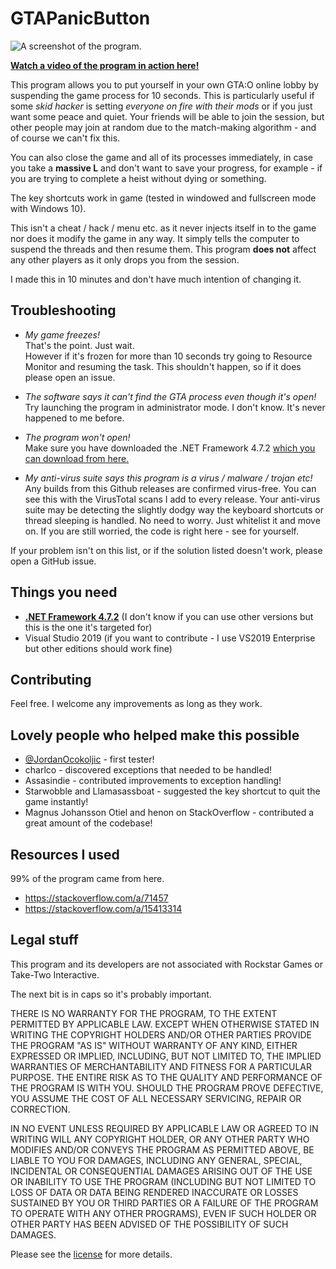 # GTAPanicButton

![A screenshot of the program.](https://repository-images.githubusercontent.com/192721589/40eff580-9308-11e9-8b3b-70f2bfd5bc7f)

[**Watch a video of the program in action here!**](https://youtu.be/Q3I0QNe0F00)

This program allows you to put yourself in your own GTA:O online lobby by suspending the game process for 10 seconds. This is particularly useful if some *skid hacker* is setting *everyone on fire with their mods* or if you just want some peace and quiet. Your friends will be able to join the session, but other people may join at random due to the match-making algorithm - and of course we can't fix this.

You can also close the game and all of its processes immediately, in case you take a **massive L** and don't want to save your progress, for example - if you are trying to complete a heist without dying or something.

The key shortcuts work in game (tested in windowed and fullscreen mode with Windows 10).

This isn't a cheat / hack / menu etc. as it never injects itself in to the game nor does it modify the game in any way. It simply tells the computer to suspend the threads and then resume them. This program **does not** affect any other players as it only drops you from the session. 

I made this in 10 minutes and don't have much intention of changing it.

## Troubleshooting

* *My game freezes!*  
That's the point. Just wait.  
However if it's frozen for more than 10 seconds try going to Resource Monitor and resuming the task. This shouldn't happen, so if it does please open an issue.

* *The software says it can't find the GTA process even though it's open!*  
Try launching the program in administrator mode. I don't know. It's never happened to me before.

* *The program won't open!*  
Make sure you have downloaded the .NET Framework 4.7.2 [which you can download from here.](https://dotnet.microsoft.com/download/dotnet-framework/net472)

* *My anti-virus suite says this program is a virus / malware / trojan etc!*  
Any builds from this Github releases are confirmed virus-free. You can see this with the VirusTotal scans I add to every release. Your anti-virus suite may be detecting the slightly dodgy way the keyboard shortcuts or thread sleeping is handled. No need to worry. Just whitelist it and move on. If you are still worried, the code is right here - see for yourself.

If your problem isn't on this list, or if the solution listed doesn't work, please open a GitHub issue.

## Things you need

* **[.NET Framework 4.7.2](https://dotnet.microsoft.com/download/dotnet-framework/net472)** (I don't know if you can use other versions but this is the one it's targeted for)
* Visual Studio 2019 (if you want to contribute - I use VS2019 Enterprise but other editions should work fine)

## Contributing

Feel free. I welcome any improvements as long as they work.

## Lovely people who helped make this possible

* [@JordanOcokoljic](www.github.com/JordanOcokoljic) - first tester!
* charlco - discovered exceptions that needed to be handled!
* Assasindie - contributed improvements to exception handling!
* Starwobble and Llamasassboat - suggested the key shortcut to quit the game instantly!
* Magnus Johansson Otiel and henon on StackOverflow - contributed a great amount of the codebase!

## Resources I used  

99% of the program came from here.

* https://stackoverflow.com/a/71457
* https://stackoverflow.com/a/15413314

## Legal stuff

This program and its developers are not associated with Rockstar Games or Take-Two Interactive. 

The next bit is in caps so it's probably important.

  THERE IS NO WARRANTY FOR THE PROGRAM, TO THE EXTENT PERMITTED BY
APPLICABLE LAW.  EXCEPT WHEN OTHERWISE STATED IN WRITING THE COPYRIGHT
HOLDERS AND/OR OTHER PARTIES PROVIDE THE PROGRAM "AS IS" WITHOUT WARRANTY
OF ANY KIND, EITHER EXPRESSED OR IMPLIED, INCLUDING, BUT NOT LIMITED TO,
THE IMPLIED WARRANTIES OF MERCHANTABILITY AND FITNESS FOR A PARTICULAR
PURPOSE.  THE ENTIRE RISK AS TO THE QUALITY AND PERFORMANCE OF THE PROGRAM
IS WITH YOU.  SHOULD THE PROGRAM PROVE DEFECTIVE, YOU ASSUME THE COST OF
ALL NECESSARY SERVICING, REPAIR OR CORRECTION.

  IN NO EVENT UNLESS REQUIRED BY APPLICABLE LAW OR AGREED TO IN WRITING
WILL ANY COPYRIGHT HOLDER, OR ANY OTHER PARTY WHO MODIFIES AND/OR CONVEYS
THE PROGRAM AS PERMITTED ABOVE, BE LIABLE TO YOU FOR DAMAGES, INCLUDING ANY
GENERAL, SPECIAL, INCIDENTAL OR CONSEQUENTIAL DAMAGES ARISING OUT OF THE
USE OR INABILITY TO USE THE PROGRAM (INCLUDING BUT NOT LIMITED TO LOSS OF
DATA OR DATA BEING RENDERED INACCURATE OR LOSSES SUSTAINED BY YOU OR THIRD
PARTIES OR A FAILURE OF THE PROGRAM TO OPERATE WITH ANY OTHER PROGRAMS),
EVEN IF SUCH HOLDER OR OTHER PARTY HAS BEEN ADVISED OF THE POSSIBILITY OF
SUCH DAMAGES.


Please see the [license](LICENSE) for more details.
